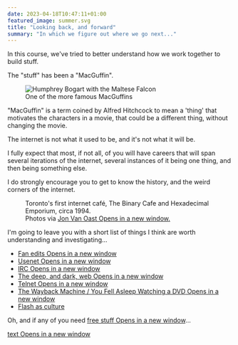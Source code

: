 ```yaml
---
date: 2023-04-18T10:47:11+01:00
featured_image: summer.svg
title: "Looking back, and forward"
summary: "In which we figure out where we go next..."
---
```

<div class="body-spacer--small"></div>
<section class="col">
    <p>In this course, we've tried to better understand how we work together to build stuff.</p>
    <p>The "stuff" has been a "MacGuffin".</p>
</section>
<section class="col">
    <figure>
        <img src="/images/maltese-falcon.jpeg" alt="Humphrey Bogart with the Maltese Falcon">
        <figcaption>One of the more famous MacGuffins</figcaption>
    </figure>
</section>
<section class="col">
    <p>"MacGuffin" is a term coined by Alfred Hitchcock to mean a 'thing' that motivates the characters in a movie, that could be a different thing, without changing the movie.</p>
</section>
<section class="col">
    <p>The internet is not what it used to be, and it's not what it will be.</p>
    <p>I fully expect that most, if not all, of you will have careers that will span several iterations of the internet, several instances of it being one thing, and then being something else.</p>
</section>
<section class="col">
    <p>I do strongly encourage you to get to know the history, and the weird corners of the internet.</p>
</section>
<section class="col">
    <figure class="side-by" style="margin-top: .25rem;"><img src="/images/bincaf1.jpg" alt=""><img src="/images/bincaf2.jpg" alt=""><figcaption>Toronto's first internet café, The Binary Cafe and Hexadecimal Emporium, circa 1994.<br>Photos via <a href="https://scribble.com/jon/bincaf/" rel="noreferrer" target="_blank">Jon Van Oast<span class="show-for-sr"> Opens in a new window</span>.</a> </figcaption></figure>
</section>
<section class="col">
    <p>I'm going to leave you with a short list of things I think are worth understanding and investigating&hellip;</p>
</section>
<section class="col">
    <ul>
        <li><a target="_blank" rel="noopener noreferrer" href="https://ifdb.fanedit.org/">Fan edits<span class="show-for-sr"> Opens in a new window</span></a></li>
        <li><a target="_blank" rel="noopener noreferrer" href="https://en.wikipedia.org/wiki/Usenet">Usenet<span class="show-for-sr"> Opens in a new window</span></a></li>
        <li><a href="https://en.wikipedia.org/wiki/Internet_Relay_Chat#:~:text=70%2C000.%5B7%5D-,Modern%20IRC,-%5Bedit%5D" target="_blank" rel="noopener noreferrer">IRC<span class="show-for-sr"> Opens in a new window</span></a></li>
        <li><a target="_blank" rel="noopener noreferrer" href="https://www.crowdstrike.com/cybersecurity-101/the-dark-web-explained/deep-web-vs-dark-web/#:~:text=Simply%20put%2C%20the%20deep%20web,to%20provide%20even%20greater%20security.">The deep, and dark, web<span class="show-for-sr"> Opens in a new window</span></a></li>
        <li><a target="_blank" rel="noopener noreferrer" href="https://www.wikihow.com/Watch-Star-Wars-on-Command-Prompt#:~:text=On%20Windows%2C%20open%20the%20Command,nl%20and%20pressing%20%E2%86%B5%20Enter%20.">Telnet<span class="show-for-sr"> Opens in a new window</span></a></li>
        <li><a target="_blank" rel="noopener noreferrer" href="https://web.archive.org/web/20210903205100/http://youfellasleepwatchingadvd.com/">The Wayback Machine / You Fell Asleep Watching a DVD<span class="show-for-sr"> Opens in a new window</span></a></li>
    <li><a href="https://homestarrunner.com/sbemails">Flash as culture</a></li>
</ul>
</section>
<section class="col">
    <p>Oh, and if any of you need <a target="_blank" rel="noopener noreferrer" href="https://www.instagram.com/p/CrMLHiqpCsJ/">free stuff<span class="show-for-sr"> Opens in a new window</span></a>&hellip;</p>
</section>
<a href="href" target="_blank" rel="noopener noreferrer">text<span class="show-for-sr"> Opens in a new window</span></a>